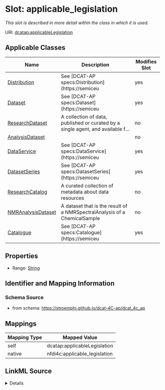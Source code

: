

# Slot: applicable_legislation


_This slot is described in more detail within the class in which it is used._





URI: [dcatap:applicableLegislation](http://data.europa.eu/r5r/applicableLegislation)



<!-- no inheritance hierarchy -->





## Applicable Classes

| Name | Description | Modifies Slot |
| --- | --- | --- |
| [Distribution](Distribution.md) | See [DCAT-AP specs:Distribution](https://semiceu |  yes  |
| [Dataset](Dataset.md) | See [DCAT-AP specs:Dataset](https://semiceu |  yes  |
| [ResearchDataset](ResearchDataset.md) | A collection of data, published or curated by a single agent, and available f... |  no  |
| [AnalysisDataset](AnalysisDataset.md) |  |  no  |
| [DataService](DataService.md) | See [DCAT-AP specs:DataService](https://semiceu |  yes  |
| [DatasetSeries](DatasetSeries.md) | See [DCAT-AP specs:DatasetSeries](https://semiceu |  yes  |
| [ResearchCatalog](ResearchCatalog.md) | A curated collection of metadata about data resources |  no  |
| [NMRAnalysisDataset](NMRAnalysisDataset.md) | A dataset that is the result of a NMRSpectralAnalysis of a ChemicalSample |  no  |
| [Catalogue](Catalogue.md) | See [DCAT-AP specs:Catalogue](https://semiceu |  yes  |







## Properties

* Range: [String](String.md)





## Identifier and Mapping Information







### Schema Source


* from schema: https://stroemphi.github.io/dcat-4C-ap/dcat_4c_ap




## Mappings

| Mapping Type | Mapped Value |
| ---  | ---  |
| self | dcatap:applicableLegislation |
| native | nfdi4c:applicable_legislation |




## LinkML Source

<details>
```yaml
name: applicable_legislation
description: This slot is described in more detail within the class in which it is
  used.
from_schema: https://stroemphi.github.io/dcat-4C-ap/dcat_4c_ap
rank: 1000
slot_uri: dcatap:applicableLegislation
alias: applicable_legislation
domain_of:
- Catalogue
- DataService
- Dataset
- DatasetSeries
- Distribution
range: string

```
</details>